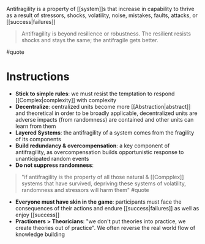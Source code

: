 Antifragility is a property of [[system]]s that increase in capability to thrive as a result of stressors, shocks, volatility, noise, mistakes, faults, attacks, or [[success|failures]]

> Antifragility is beyond resilience or robustness. The resilient resists shocks and stays the same; the antifragile gets better.

#quote

# Instructions

- **Stick to simple rules**: we must resist the temptation to respond [[Complex|complexity]] with complexity
- **Decentralize**: centralized units become more [[Abstraction|abstract]] and theoretical in order to be broadly applicable, decentralized units are adverse impacts (from randomness) are contained and other units can learn from them
- **Layered Systems**: the antifragility of a system comes from the fragility of its components
- **Build redundancy & overcompensation**: a key component of antifragility, as overcompensation builds opportunistic response to unanticipated random events
- **Do not suppress randomness**:

> "if antifragility is the property of all those natural & [[Compplex]] systems that have survived, depriving these systems of volatility, randomness and stressors will harm them" #quote

- **Everyone must have skin in the game**: participants must face the consequences of their actions and endure [[success|failures]] as well as enjoy [[success]]
- **Practioners > Theoricians**: "we don't put theories into practice, we create theories out of practice". We often reverse the real world flow of knowledge building

